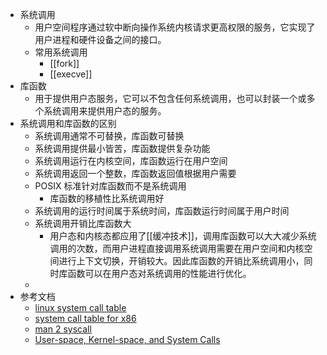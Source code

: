 - 系统调用
	- 用户空间程序通过软中断向操作系统内核请求更高权限的服务，它实现了用户进程和硬件设备之间的接口。
	- 常用系统调用
		- [[fork]]
		- [[execve]]
- 库函数
	- 用于提供用户态服务，它可以不包含任何系统调用，也可以封装一个或多个系统调用来提供用户态的服务。
- 系统调用和库函数的区别
	- 系统调用通常不可替换，库函数可替换
	- 系统调用提供最小皆苦，库函数提供复杂功能
	- 系统调用运行在内核空间，库函数运行在用户空间
	- 系统调用返回一个整数，库函数返回值根据用户需要
	- POSIX 标准针对库函数而不是系统调用
		- 库函数的移植性比系统调用好
	- 系统调用的运行时间属于系统时间，库函数运行时间属于用户时间
	- 系统调用开销比库函数大
		- 用户态和内核态都应用了[[缓冲技术]]，调用库函数可以大大减少系统调用的次数，而用户进程直接调用系统调用需要在用户空间和内核空间进行上下文切换，开销较大。因此库函数的开销比系统调用小，同时库函数可以在用户态对系统调用的性能进行优化。
	-
- 参考文档
	- [linux system call table](https://chromium.googlesource.com/chromiumos/docs/+/HEAD/constants/syscalls.md#x86_64-64_bit)
	- [system call table for x86](https://filippo.io/linux-syscall-table/)
	- [man 2 syscall](https://man7.org/linux/man-pages/man2/syscall.2.html#NOTES)
	- [User-space, Kernel-space, and System Calls](https://www.codeinsideout.com/blog/linux/system-call/)